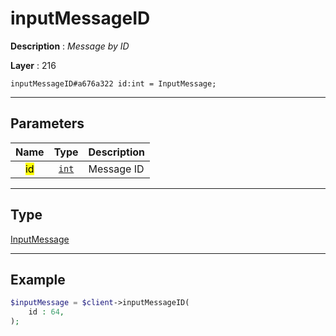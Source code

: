 # inputMessageID

**Description** : *Message by ID*

**Layer** : 216

```tl
inputMessageID#a676a322 id:int = InputMessage;
```

---

## Parameters

| Name | Type | Description |
| :---: | :---: | :--- |
| <mark>id</mark> | [`int`](type/int) | Message ID |

---

## Type

[InputMessage](type/InputMessage)

---

## Example

```php
$inputMessage = $client->inputMessageID(
	id : 64,
);
```